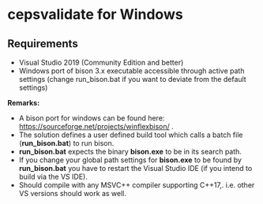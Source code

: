 # cepsvalidate for Windows

## Requirements

* Visual Studio 2019 (Community Edition and better)
* Windows port of bison 3.x executable accessible through active path settings (change run_bison.bat if you want to deviate from the default settings) 

__Remarks:__
* A bison port for windows can be found here: https://sourceforge.net/projects/winflexbison/ .
* The solution defines a user defined build tool which calls a batch file (__run_bison.bat__) to run bison. 
* __run_bison.bat__  expects the binary __bison.exe__ to be in its search path.
* If you change your global path settings for __bison.exe__ to be found by __run_bison.bat__ you have to restart the Visual Studio IDE (if you intend to build via the VS IDE).    
* Should compile with any MSVC++ compiler supporting C++17,. i.e. other VS versions should work as well. 
